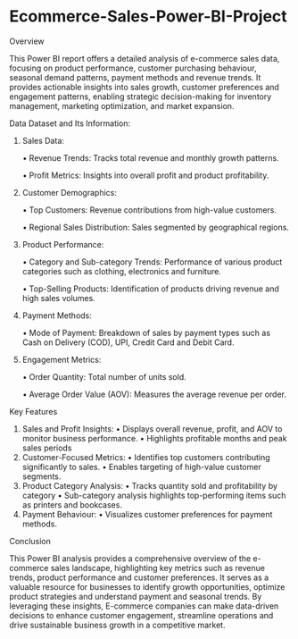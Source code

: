 # Ecommerce-Sales-Power-BI-Project

Overview

This Power BI report offers a detailed analysis of e-commerce sales data, focusing on product performance, customer purchasing behaviour, seasonal demand patterns, payment methods and revenue trends. It provides actionable insights into sales growth, customer preferences and engagement patterns, enabling strategic decision-making for inventory management, marketing optimization, and market expansion.

Data
Dataset and Its Information:

1.	Sales Data:
   
      •	Revenue Trends: Tracks total revenue and monthly growth patterns.
      
      •	Profit Metrics: Insights into overall profit and product profitability.
  
2.	Customer Demographics:
   
     •	Top Customers: Revenue contributions from high-value customers.
     
     •	Regional Sales Distribution: Sales segmented by geographical regions.
  
3.	Product Performance:
   
     •	Category and Sub-category Trends: Performance of various product categories such as clothing, electronics and furniture.
     
     •	Top-Selling Products: Identification of products driving revenue and high sales volumes.
  
4.	Payment Methods:
   
     •	Mode of Payment: Breakdown of sales by payment types such as Cash on Delivery (COD), UPI, Credit Card and Debit Card.
  
6.	Engagement Metrics:
   
     •	Order Quantity: Total number of units sold.
     
     •	Average Order Value (AOV): Measures the average revenue per order.

Key Features

1.	Sales and Profit Insights:
  •	Displays overall revenue, profit, and AOV to monitor business performance.
  •	Highlights profitable months and peak sales periods 
2.	Customer-Focused Metrics:
  •	Identifies top customers contributing significantly to sales.
  •	Enables targeting of high-value customer segments.
3.	Product Category Analysis:
  •	Tracks quantity sold and profitability by category 
  •	Sub-category analysis highlights top-performing items such as printers and bookcases.
4.	Payment Behaviour:
  •	Visualizes customer preferences for payment methods.

Conclusion

This Power BI analysis provides a comprehensive overview of the e-commerce sales landscape, highlighting key metrics such as revenue trends, product performance  and customer preferences. It serves as a valuable resource for businesses to identify growth opportunities, optimize product strategies and understand payment and seasonal trends. By leveraging these insights, E-commerce companies can make data-driven decisions to enhance customer engagement, streamline operations and drive sustainable business growth in a competitive market.


